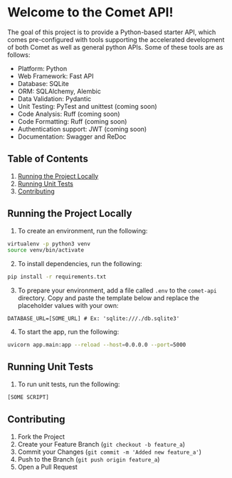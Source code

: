 # Welcome to the Comet API!

The goal of this project is to provide a Python-based starter API, which comes pre-configured with tools supporting the accelerated development of both Comet as well as general python APIs. Some of these tools are as follows:

- Platform: Python
- Web Framework: Fast API
- Database: SQLite
- ORM: SQLAlchemy, Alembic
- Data Validation: Pydantic
- Unit Testing: PyTest and unittest (coming soon)
- Code Analysis: Ruff (coming soon)
- Code Formatting: Ruff (coming soon)
- Authentication support: JWT (coming soon)
- Documentation: Swagger and ReDoc

## Table of Contents

1. [Running the Project Locally](#running-the-project-locally)
2. [Running Unit Tests](#running-unit-tests)
3. [Contributing](#contributing)

## Running the Project Locally

1. To create an environment, run the following:

```sh
virtualenv -p python3 venv
source venv/bin/activate
```

2. To install dependencies, run the following:

```sh
pip install -r requirements.txt
```

3. To prepare your environment, add a file called `.env` to the `comet-api` directory. Copy and paste the template below and replace the placeholder values with your own:

```
DATABASE_URL=[SOME_URL] # Ex: 'sqlite:///./db.sqlite3'
```

4. To start the app, run the following:

```sh
uvicorn app.main:app --reload --host=0.0.0.0 --port=5000
```

## Running Unit Tests

1. To run unit tests, run the following:

```sh
[SOME SCRIPT]
```

## Contributing

1. Fork the Project
2. Create your Feature Branch (`git checkout -b feature_a`)
3. Commit your Changes (`git commit -m 'Added new feature_a'`)
4. Push to the Branch (`git push origin feature_a`)
5. Open a Pull Request
